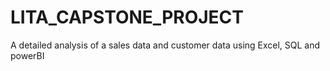 # LITA_CAPSTONE_PROJECT
A detailed analysis of a sales data and customer data using Excel, SQL and powerBI
